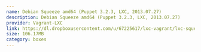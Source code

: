 ```yaml
---
name: Debian Squeeze amd64 (Puppet 3.2.3, LXC, 2013.07.27)
description: Debian Squeeze amd64 (Puppet 3.2.3, LXC, 2013.07.27)
provider: Vagrant-LXC
link: https://dl.dropboxusercontent.com/u/67225617/lxc-vagrant/lxc-squeeze64-puppet3-2013-07-27.box
size: 106.17MB
category: boxes
---
```

